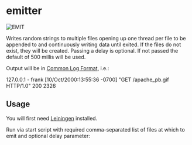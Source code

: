 # emitter

![EMIT](http://www.transtutors.com/Uploadfile/CMS_Images/3278_Common%20Emitter%20n-p-n%20Transistor.JPG)

Writes random strings to multiple files opening up one thread per file to be appended to and continuously writing data until exited. If the files do not exist, they will be created. Passing a delay is optional. If not passed the default of 500 millis will be used.

Output will be in [Common Log Format](http://httpd.apache.org/docs/1.3/logs.html#common), i.e.:

127.0.0.1 - frank [10/Oct/2000:13:55:36 -0700] "GET /apache_pb.gif HTTP/1.0" 200 2326

## Usage

You will first need [Leiningen](https://github.com/technomancy/leiningen) installed.

Run via start script with required comma-separated list of files at which to emit and optional delay parameter:

```./bin/start /tmp/log-1.txt,/tmp/log-2.txt 200
```